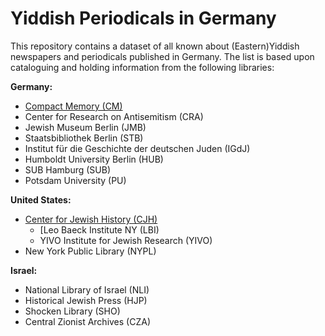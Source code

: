 # Yiddish Periodicals in Germany

This repository contains a dataset of all known about (Eastern)Yiddish newspapers and periodicals published in Germany. The list is based upon cataloguing and holding information from the following libraries:



**Germany:**
  * [Compact Memory (CM)](https://sammlungen.ub.uni-frankfurt.de/cm/nav/index/title?&facets=language%3D%22yid%22) 
* Center for Research on Antisemitism (CRA)
* Jewish Museum Berlin (JMB)
* Staatsbibliothek Berlin (STB) 
* Institut für die Geschichte der deutschen Juden (IGdJ)
* Humboldt University Berlin (HUB)
* SUB Hamburg (SUB)
* Potsdam University (PU)

**United States:**
* [Center for Jewish History (CJH)](https://search.cjh.org/primo-explore/search?query=any,contains,germany,AND&pfilter=lang,exact,yid,AND&tab=default_tab&search_scope=CJH_SCOPE&vid=beta&facet=rtype,include,ses&lang=en_US&mode=advanced&offset=0)
  * [Leo Baeck Institute NY (LBI)
  * YIVO Institute for Jewish Research (YIVO)
* New York Public Library (NYPL)

**Israel:**
* National Library of Israel (NLI)
* Historical Jewish Press (HJP)
* Shocken Library (SHO)
* Central Zionist Archives (CZA)
